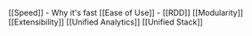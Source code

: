 [[Speed]] - Why it's fast
[[Ease of Use]] - [[RDD]]
[[Modularity]]
[[Extensibility]]
[[Unified Analytics]]
[[Unified Stack]]
